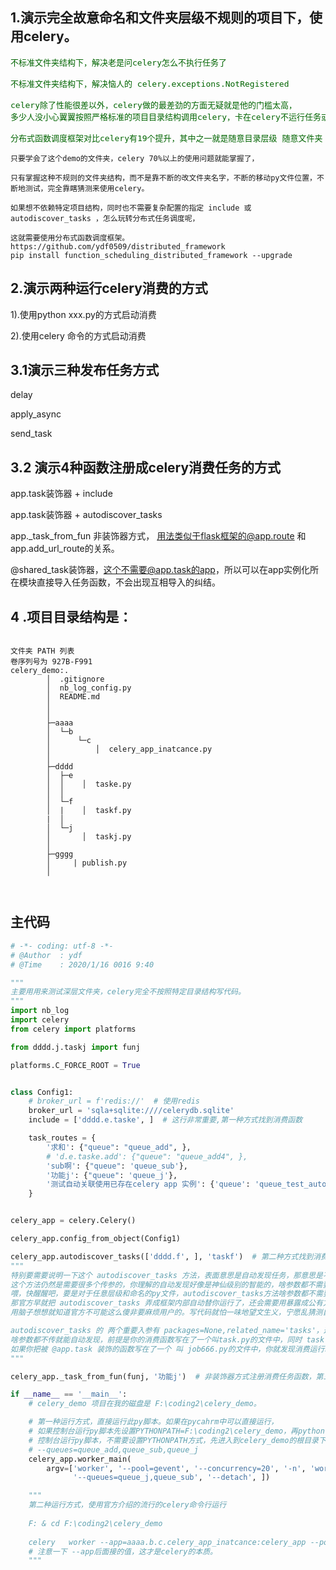 ## 1.演示完全故意命名和文件夹层级不规则的项目下，使用celery。

<pre style="color: #006400;font-size: medium">
不标准文件夹结构下，解决老是问celery怎么不执行任务了

不标准文件夹结构下，解决恼人的 celery.exceptions.NotRegistered

celery除了性能很差以外，celery做的最差劲的方面无疑就是他的门槛太高，
多少人没小心翼翼按照严格标准的项目目录结构调用celery，卡在celery不运行任务或者报错NotRegistered在第一步就劝退了。

分布式函数调度框架对比celery有19个提升，其中之一就是随意目录层级 随意文件夹 文件命名。
</pre>

```
只要学会了这个demo的文件夹，celery 70%以上的使用问题就能掌握了，

只有掌握这种不规则的文件夹结构，而不是靠不断的改文件夹名字，不断的移动py文件位置，不断地测试，完全靠瞎猜测来使用celery。

如果想不依赖特定项目结构，同时也不需要复杂配置的指定 include 或 autodiscover_tasks ，怎么玩转分布式任务调度呢，

这就需要使用分布式函数调度框架。 
https://github.com/ydf0509/distributed_framework
pip install function_scheduling_distributed_framework --upgrade
```

## 2.演示两种运行celery消费的方式

1).使用python xxx.py的方式启动消费

2).使用celery 命令的方式启动消费

## 3.1演示三种发布任务方式

delay

apply_async

send_task

## 3.2 演示4种函数注册成celery消费任务的方式

app.task装饰器 + include

app.task装饰器 + autodiscover_tasks

app._task_from_fun 非装饰器方式， 用法类似于flask框架的@app.route 和app.add_url_route的关系。

@shared_task装饰器，这个不需要@app.task的app，所以可以在app实例化所在模块直接导入任务函数，不会出现互相导入的纠结。

## 4 .项目目录结构是：

```

文件夹 PATH 列表
卷序列号为 927B-F991
celery_demo:.
        │  .gitignore
        │  nb_log_config.py
        │  README.md
        │  
        │          
        ├─aaaa
        │  └─b
        │      └─c
        │          │  celery_app_inatcance.py
        │                  
        ├─dddd
        │  ├─e
        │  │    │  taske.py
        │  │          
        │  └─f
        │  |    │  taskf.py
        |  │            
        │  └─j
        │       │  taskj.py
        │              
        ├─gggg
        │     | publish.py
        │      

        
```

## 主代码

```python
# -*- coding: utf-8 -*-
# @Author  : ydf
# @Time    : 2020/1/16 0016 9:40

"""
主要用用来测试深层文件夹，celery完全不按照特定目录结构写代码。
"""
import nb_log
import celery
from celery import platforms

from dddd.j.taskj import funj

platforms.C_FORCE_ROOT = True


class Config1:
    # broker_url = f'redis://'  # 使用redis
    broker_url = 'sqla+sqlite:////celerydb.sqlite'
    include = ['dddd.e.taske', ]  # 这行非常重要,第一种方式找到消费函数

    task_routes = {
        '求和': {"queue": "queue_add", },
        # 'd.e.taske.add': {"queue": "queue_add4", },
        'sub啊': {"queue": 'queue_sub'},
        '功能j': {"queue": 'queue_j'},
        '测试自动关联使用已存在celery app 实例': {'queue': 'queue_test_auto_share_celeryapp'}
    }


celery_app = celery.Celery()

celery_app.config_from_object(Config1)

celery_app.autodiscover_tasks(['dddd.f', ], 'taskf')  # 第二种方式找到消费函数。
"""
特别要需要说明一下这个 autodiscover_tasks 方法，表面意思是自动发现任务，那意思是不是这很流弊，暴击第一种配置include的用法呢，
这个方法仍然是需要很多个传参的，你理解的自动发现好像是神仙级别的智能的，啥参数都不需要传，自动就能发现任务。
喂，快醒醒吧，要是对于任意层级和命名的py文件，autodiscover_tasks方法啥参数都不需要传，就能自动发现，
那官方早就把 autodiscover_tasks 弄成框架内部自动替你运行了，还会需要用暴露成公有方法需要户去手动调用吗,
用脑子想想就知道官方不可能这么傻非要麻烦用户的。写代码就怕一味地望文生义，宁愿乱猜测自己瞎意淫，也不愿意跳转到源码面稍微看看入参有哪些。

autodiscover_tasks 的 两个重要入参有 packages=None,related_name='tasks'，这两个入参有默认值，
啥参数都不传就能自动发现，前提是你的消费函数写在了一个叫task.py的文件中，同时 task.py和celery的app实例是在同一个文件夹层级里面。
如果你把被 @app.task 装饰的函数写在了一个 叫 job666.py的文件中，你就发现消费运行时候，报错 celery.exceptions.NotRegistered
"""

celery_app._task_from_fun(funj, '功能j')  # 非装饰器方式注册消费任务函数，第三种方式找到消费函数

if __name__ == '__main__':
    # celery_demo 项目在我的磁盘是 F:\coding2\celery_demo。

    # 第一种运行方式，直接运行此py脚本。如果在pycahrm中可以直接运行，
    # 如果控制台运行py脚本先设置PYTHONPATH=F:\coding2\celery_demo，再python celery_app_inatcance.py 运行。
    # 控制台运行py脚本，不需要设置PYTHONPATH方式，先进入到celery_demo的根目录下，再python -m aaaa.b.c.celery_app_inatcance
    # --queues=queue_add,queue_sub,queue_j
    celery_app.worker_main(
        argv=['worker', '--pool=gevent', '--concurrency=20', '-n', 'worker1@%h', '--loglevel=debug',
              '--queues=queue_j,queue_sub', '--detach', ])

    """
    第二种运行方式，使用官方介绍的流行的celery命令行运行
    
    F: & cd F:\coding2\celery_demo 
    
    celery   worker --app=aaaa.b.c.celery_app_inatcance:celery_app --pool=gevent --concurrency=5  --queues=queue_add,queue_sub
    # 注意一下 --app后面接的值，这才是celery的本质。
    """

```
